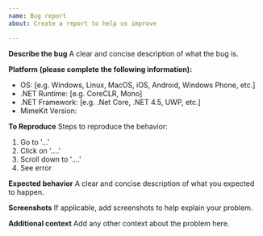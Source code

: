 ```yaml
---
name: Bug report
about: Create a report to help us improve

---
```


**Describe the bug**
A clear and concise description of what the bug is.

**Platform (please complete the following information):**
 - OS: [e.g. Windows, Linux, MacOS, iOS, Android, Windows Phone, etc.]
 - .NET Runtime: [e.g. CoreCLR, Mono]
 - .NET Framework: [e.g. .Net Core, .NET 4.5, UWP, etc.]
 - MimeKit Version: 

**To Reproduce**
Steps to reproduce the behavior:
1. Go to '...'
2. Click on '....'
3. Scroll down to '....'
4. See error

**Expected behavior**
A clear and concise description of what you expected to happen.

**Screenshots**
If applicable, add screenshots to help explain your problem.

**Additional context**
Add any other context about the problem here.
